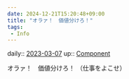 ```yaml
---
date: 2024-12-21T15:20:48+09:00
title: "オラァ！　価値分けろ！"
tags:
 - Info
---
```


daily:: [2023-03-07](/Daily_Note/2023-03-07.md)
up:: [Component](Bar/Novel/Chaos/Component.md)

オラァ！　価値分けろ！
（仕事をよこせ）